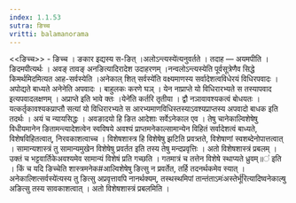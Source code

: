 ```yaml
---
index: 1.1.53
sutra: ङिच्च
vritti: balamanorama
---
```


<<ङिच्च>> - ङिच्च । ङकार इद्यस्य स-ङित् ।अलोऽन्त्यस्ये॑त्यनुवर्तते । तदाह — अयमपीति । ङिदमपीत्यर्थः । अवङ् तावङ् अनङित्यादिरादेश उदाहरणम् ।नन्वलोऽन्त्यस्येति पूर्वसूत्रेणैव सिद्धे किमर्थमिदमित्यत आह-सर्वस्येति ।अनेकाल् शित् सर्वस्ये॑ति वक्ष्यमाणस्य सर्वादेशत्वविधेरयं विधिरपवादः । अपोद्यते बाध्यते अनेनेति अपवादः । बाहुलकः करणे घञ् । येन नाप्राप्ते यो विधिरारभ्यते स तस्यापवाद इत्यपवादलक्षणम् । अप्राप्ते इति भावे क्तः ।येने॑ति कर्तरि तृतीया । द्वौ नञावावश्यकत्वं बोधयतः । यत्कर्तृकावश्यकप्राप्तौ सत्यां यो विधिरारभ्यते स आरभ्यमाणविधिस्तस्याऽवश्यप्राप्तस्य अपवादो बाधक इति तदर्थः । अयं च न्यायसिद्धः । अवङादयो हि ङित आदेशाः सर्वेऽनेकाल एव । तेषु चानेकाल्विशेषेषु विधीयमानेन ङितामन्त्यादेशत्वेन स्वविषये अवश्यं प्राप्तमनेकाल्सामान्येन विहितं सर्वादेशत्वं बाध्यते, विशेषविहितत्वात्, निरवकाशत्वाच्च । विशेषशास्त्र हि विशेषेषु झटिति प्रवत्र्तते, विशेषाणां स्वशब्देनोपात्तत्वात् । सामान्यशास्त्रं तु सामान्यमुखेन विशेषेषु प्रवर्तत इति तस्य तेषु मन्दप्रवृत्तिः । अतो विशेषशास्त्रं प्रबलम् । उक्तं च भट्टवार्तिकेअवश्यमेव सामान्यं विशेषं प्रति गच्छति । गतमात्रं च तत्तेन विशेषे स्थाप्यते ध्रुवम्॥॑ इति । किं च यदि ङिच्चेति शास्त्रमनेक#आल्विशेषेषु ङित्सु न प्रवर्तेत, तर्हि तदनर्थकमेव स्यात् ।अनेकाल्शित्सर्वस्ये॑त्यस्य तु ङित्सु अप्रवृत्तावपि नानर्थक्यम्, तस्थस्थमिपां तान्तंताऽमः॑अस्तेर्भू॑रित्यादिष्वनेकाल्षु अङित्सु तस्य सावकाशत्वात् । अतो विशेषशास्त्रं प्रबलमिति । 